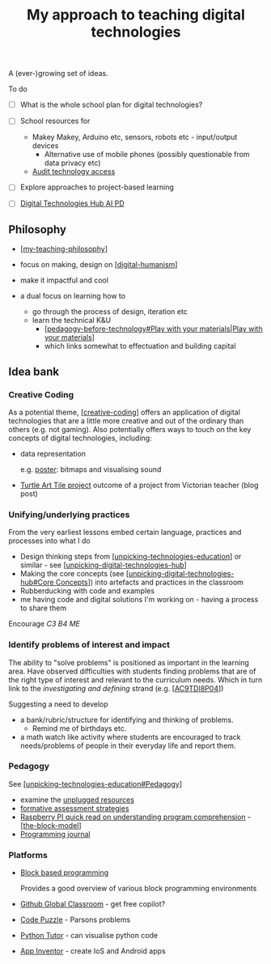 ﻿---
tags: teaching, digital-technologies, teaching-digital-technologies
title: My approach to teaching digital technologies
type: note
---
A (ever-)growing set of ideas.

To do

- [ ] What is the whole school plan for digital technologies?
- [ ] School resources for

    - Makey Makey, Arduino etc, sensors, robots etc - input/output devices
        - Alternative use of mobile phones (possibly questionable from data privacy etc)
    - [Audit technology access](https://www.digitaltechnologieshub.edu.au/plan-and-prepare/school-implementation/how-to-audit-school-resources/)

- [ ] Explore approaches to project-based learning
- [ ] [Digital Technologies Hub AI PD](https://www.digitaltechnologieshub.edu.au/understanding-dt/professional-learning/ai-professional-learning/ai-professional-learning-secondary-teacher/)


## Philosophy

- [[my-teaching-philosophy]]

- focus on making, design on [[digital-humanism]]
- make it impactful and cool
- a dual focus on learning how to

    - go through the process of design, iteration etc
    - learn the technical K&U
        - [[pedagogy-before-technology#Play with your materials|Play with your materials]]
        - which links somewhat to effectuation and building capital


## Idea bank

### Creative Coding

As a potential theme, [[creative-coding]] offers an application of digital technologies that are a little more creative and out of the ordinary than others (e.g. not gaming). Also potentially offers ways to touch on the key concepts of digital technologies, including:

- data representation 

    e.g. [poster](https://www.digitaltechnologieshub.edu.au/media/3fuctust/data-representation_a3_webyr7-10.pdf): bitmaps and visualising sound

- [Turtle Art Tile project](https://billkerr2.blogspot.com/2023/11/turtle-art-tile-project-conclusion.html) outcome of a project from Victorian teacher (blog post)

### Unifying/underlying practices

From the very earliest lessons embed certain language, practices and processes into what I do

- Design thinking steps from [[unpicking-technologies-education]] or similar - see [[unpicking-digital-technologies-hub]]
- Making the core concepts (see [[unpicking-digital-technologies-hub#Core Concepts]]) into artefacts and practices in the classroom
- Rubberducking with code and examples
- me having code and digital solutions I'm working on - having a process to share them

Encourage _C3 B4 ME_

### Identify problems of interest and impact

The ability to "solve problems" is positioned as important in the learning area. Have observed difficulties with students finding problems that are of the right type of interest and relevant to the curriculum needs. Which in turn link to the _investigating and defining_ strand (e.g. [[AC9TDI8P04]])

Suggesting a need to develop

- a bank/rubric/structure for identifying and thinking of problems.
    - Remind me of birthdays etc.
- a math watch like activity where students are encouraged to track needs/problems of people in their everyday life and report them.

### Pedagogy 

See [[unpicking-technologies-education#Pedagogy]]

- examine the [unplugged resources](https://www.digitaltechnologieshub.edu.au/teach-and-assess/effective-pedagogies/teaching-unplugged/)
- [formative assessment strategies](https://www.digitaltechnologieshub.edu.au/teach-and-assess/effective-pedagogies/formative-assessment-strategies/)
- [Raspberry PI quick read on understanding program comprehension](https://raspberrypi-education.s3-eu-west-1.amazonaws.com/Quick+Reads/Pedagogy+Quick+Read+12+-+Block+Model.pdf) - [[the-block-model]]
- [Programming journal](https://bjc.edc.org/bjc-r/cur/programming/1-introduction/3-drawing/7-programming-journal.html?topic=nyc_bjc%2F1-intro-loops.topic&course=bjc4nyc.html&novideo=&noassignment=)

### Platforms

- [Block based programming](https://textbooks.cs.ksu.edu/tlcs/3-cs-teaching-approaches/03-block-based-programming/index.html)

    Provides a good overview of various block programming environments

- [Github Global Classroom](https://docs.github.com/en/education/explore-the-benefits-of-teaching-and-learning-with-github-education/github-global-campus-for-teachers/about-github-global-campus-for-teachers) - get free copilot?
- [Code Puzzle](https://www.codepuzzle.io/) - Parsons problems
- [Python Tutor](https://pythontutor.com/python-compiler.html#mode=edit) - can visualise python code
- [App Inventor](https://appinventor.mit.edu/) - create IoS and Android apps



[//begin]: # "Autogenerated link references for markdown compatibility"
[my-teaching-philosophy]: ../my-teaching-philosophy "My Teaching Philosophy"
[digital-humanism]: ../../computing/digital-humanism "Digital Humanism"
[pedagogy-before-technology#Play with your materials|Play with your materials]: ../../Design/pedagogy-before-technology "Pedagogy before technology"
[creative-coding]: ../Digital_Technologies/creative-coding "Creative Coding"
[unpicking-technologies-education]: ../Digital_Technologies/unpicking-technologies-education "Unpicking technologies education"
[unpicking-digital-technologies-hub]: ../Digital_Technologies/unpicking-digital-technologies-hub "Unpicking the Digital Technologies Hub"
[unpicking-digital-technologies-hub#Core Concepts]: ../Digital_Technologies/unpicking-digital-technologies-hub "Unpicking the Digital Technologies Hub"
[AC9TDI8P04]: ../Curriculum/v9/Technologies/AC9TDI8P04 "AC9TDI8P04"
[unpicking-technologies-education#Pedagogy]: ../Digital_Technologies/unpicking-technologies-education "Unpicking technologies education"
[the-block-model]: the-block-model "The block model"
[//end]: # "Autogenerated link references"